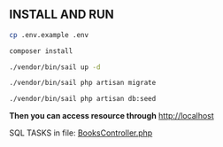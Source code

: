 ## INSTALL AND RUN

```bash
cp .env.example .env
```

```bash
composer install
```

```bash
./vendor/bin/sail up -d
```

```bash
./vendor/bin/sail php artisan migrate
```

```bash
./vendor/bin/sail php artisan db:seed
```

<strong>Then you can access resource through</strong>
[http://localhost](http://localhost/)

SQL TASKS in file: [BooksController.php](app/Http/Controllers/BooksController.php)
